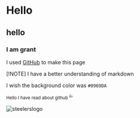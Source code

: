 
# Hello
## hello
### I am grant

I used [GitHub](https://github.com/) to make this page


[!NOTE] 
I have a better understanding of markdown

I wish the background color was `#0969DA`


<sup>Hello I have read about github<sup> :+1:

![steelerslogo](https://encrypted-tbn0.gstatic.com/images?q=tbn:ANd9GcT_PjN31FhjJRIxYsMSBzcILGXvwzxGtAtfSg&usqp=CAU)